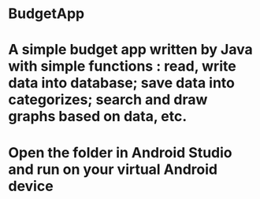 # BudgetApp

# A simple budget app written by Java with simple functions : read, write data into database; save data into categorizes; search and draw graphs based on data, etc.

# Open the folder in Android Studio and run on your virtual Android device
